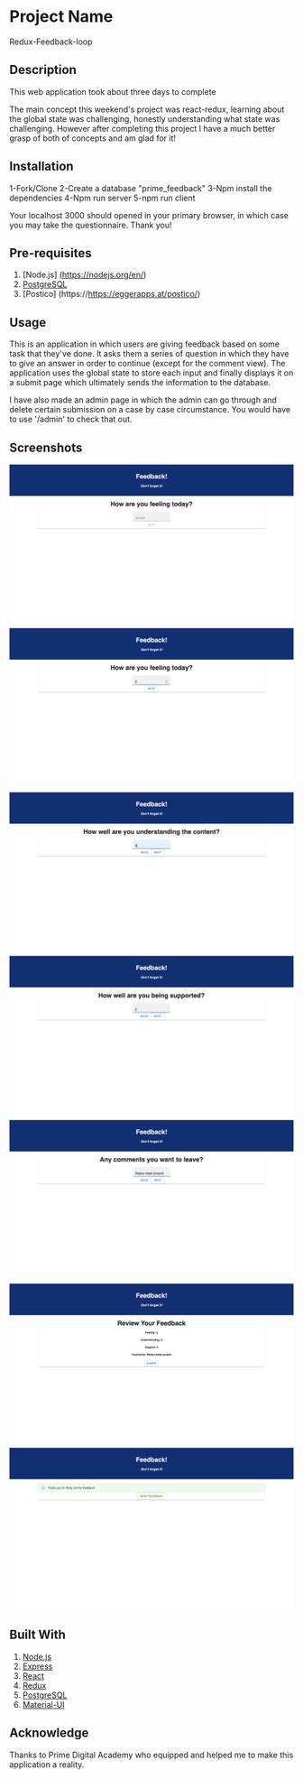 # Project Name 
Redux-Feedback-loop

## Description
This web application took about three days to complete

The main concept this weekend's project was react-redux, learning about the global state was challenging, honestly understanding what state was challenging. However after completing this project I have a much better grasp of both of concepts and am glad for it!

## Installation
1-Fork/Clone
2-Create a database "prime_feedback"
3-Npm install the dependencies
4-Npm run server
5-npm run client

Your localhost 3000 should opened in your primary browser, in which case you may take the questionnaire. 
Thank you!

## Pre-requisites
1. [Node.js] (https://nodejs.org/en/)
2. [PostgreSQL](https://www.postgresql.org/)
3. [Postico] (https://https://eggerapps.at/postico/)

## Usage
This is an application in which users are giving feedback based on some task that they've done. It asks them a series of question in which they have to give an answer in order to continue (except for the comment view). The application uses the global state to store each input and finally displays it on a submit page which ultimately sends the information to the database. 

I have also made an admin page in which the admin can go through and delete certain submission on a case by case circumstance. You would have to use '/admin' to check that out.

## Screenshots

![Screenshot 12](screenshot12.png)
![Screenshot 13](screenshot13.png)
![Screenshot 14](screenshot14.png)
![Screenshot 15](screenshot15.png)
![Screenshot 16](screenshot16.png)
![Screenshot 17](screenshot17.png)
![Screenshot 18](screenshot18.png)

## Built With

1. [Node.js](https://nodejs.org/en/)
2. [Express](https://expressjs.com/)
3. [React](https://reactjs.org/)
4. [Redux](https://redux.js.org/)
6. [PostgreSQL](https://www.postgresql.org/)
7. [Material-UI](https://mui.com/)

## Acknowledge 
Thanks to Prime Digital Academy who equipped and helped me to make this application a reality.

